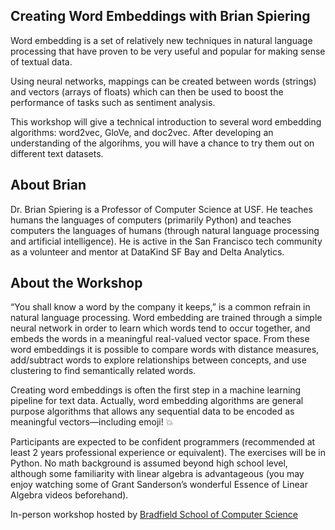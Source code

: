 Creating Word Embeddings with Brian Spiering
-------

Word embedding is a set of relatively new techniques in natural language processing that have proven to be very useful and popular for making sense of textual data.

Using neural networks, mappings can be created between words (strings) and vectors (arrays of floats) which can then be used to boost the performance of tasks such as sentiment analysis.

This workshop will give a technical introduction to several word embedding algorithms: word2vec, GloVe, and doc2vec. After developing an understanding of the algorihms, you will have a chance to try them out on different text datasets.

About Brian
-----
Dr. Brian Spiering is a Professor of Computer Science at USF. He teaches humans the languages of computers (primarily Python) and teaches computers the languages of humans (through natural language processing and artificial intelligence). He is active in the San Francisco tech community as a volunteer and mentor at DataKind SF Bay and Delta Analytics.

About the Workshop
------
“You shall know a word by the company it keeps,” is a common refrain in natural language processing. Word embedding are trained through a simple neural network in order to learn which words tend to occur together, and embeds the words in a meaningful real-valued vector space. From these word embeddings it is possible to compare words with distance measures, add/subtract words to explore relationships between concepts, and use clustering to find semantically related words.

Creating word embeddings is often the first step in a machine learning pipeline for text data. Actually, word embedding algorithms are general purpose algorithms that allows any sequential data to be encoded as meaningful vectors—including emoji! 💥

Participants are expected to be confident programmers (recommended at least 2 years professional experience or equivalent). The exercises will be in Python. No math background is assumed beyond high school level, although some familiarity with linear algebra is advantageous (you may enjoy watching some of Grant Sanderson’s wonderful Essence of Linear Algebra videos beforehand).

In-person workshop hosted by [Bradfield School of Computer Science](https://bradfieldcs.com/)
